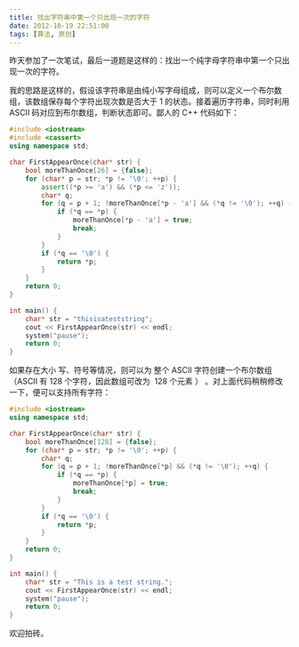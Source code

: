 ```yaml
---
title: 找出字符串中第一个只出现一次的字符
date: 2012-10-19 22:51:00
tags: [算法, 原创]
---
```


昨天参加了一次笔试，最后一道题是这样的：找出一个纯字母字符串中第一个只出现一次的字符。

我的思路是这样的，假设该字符串是由纯小写字母组成，则可以定义一个布尔数组，该数组保存每个字符出现次数是否大于 1 的状态。接着遍历字符串，同时利用 ASCII 码对应到布尔数组，判断状态即可。鄙人的 C++ 代码如下：

  

``` cpp
#include <iostream>
#include <cassert>
using namespace std;

char FirstAppearOnce(char* str) {
    bool moreThanOnce[26] = {false};
    for (char* p = str; *p != '\0'; ++p) {
        assert((*p >= 'a') && (*p <= 'z'));
        char* q;
        for (q = p + 1; !moreThanOnce[*p - 'a'] && (*q != '\0'); ++q) {
            if (*q == *p) {
                moreThanOnce[*p - 'a'] = true;
                break;
            }
        }
        if (*q == '\0') {
            return *p;
        }
    }
    return 0;
}

int main() {
    char* str = "thisisateststring";
    cout << FirstAppearOnce(str) << endl; 
    system("pause");
    return 0;
}
```

如果存在大小 写、符号等情况，则可以为 整个 ASCII 字符创建一个布尔数组（ASCII 有 128 个字符，因此数组可改为  128 个元素 ） 。对上面代码稍稍修改一下，便可以支持所有字符：

  

``` cpp
#include <iostream>
using namespace std;

char FirstAppearOnce(char* str) {
    bool moreThanOnce[128] = {false};
    for (char* p = str; *p != '\0'; ++p) {
        char* q;
        for (q = p + 1; !moreThanOnce[*p] && (*q != '\0'); ++q) {
            if (*q == *p) {
                moreThanOnce[*p] = true;
                break;
            }
        }
        if (*q == '\0') {
            return *p;
        }
    }
    return 0;
}

int main() {
    char* str = "This is a test string.";
    cout << FirstAppearOnce(str) << endl; 
    system("pause");
    return 0;
}
```

  

欢迎拍砖。